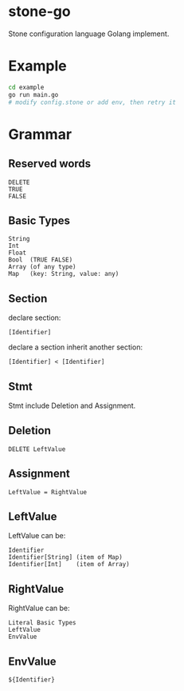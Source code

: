 # stone-go
Stone configuration language Golang implement.

# Example

```bash
cd example
go run main.go
# modify config.stone or add env, then retry it
```

# Grammar

## Reserved words

```
DELETE
TRUE
FALSE
```

## Basic Types

```
String
Int
Float
Bool  (TRUE FALSE)
Array (of any type)
Map   (key: String, value: any)
```

## Section

declare section:

```
[Identifier]
```

declare a section inherit another section:

```
[Identifier] < [Identifier]
```

## Stmt

Stmt include Deletion and Assignment.

## Deletion

```
DELETE LeftValue
```

## Assignment

```
LeftValue = RightValue
```

## LeftValue

LeftValue can be:

```
Identifier
Identifier[String] (item of Map)
Identifier[Int]    (item of Array)
```

## RightValue

RightValue can be:

```
Literal Basic Types
LeftValue
EnvValue
```

## EnvValue

```
${Identifier}
```
